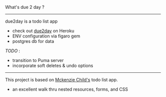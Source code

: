 
What's due 2 day ?
___

due2day is a todo list app
* check out [due2day](http://due2day.herokuapp.com/) on Heroku
* ENV configuration via figaro gem
* postgres db for data

_TODO_ :
* transition to Puma server
* incorporate soft deletes & undo options
___

This project is based on [Mckenzie Child's](http://mackenziechild.me/12-in-12/6/) todo list app.
* an excellent walk thru nested resources, forms, and CSS
